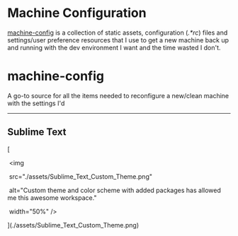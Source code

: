 # Machine Configuration

[machine-config](https://github.com/IsenrichO/machine-config) is a collection of static assets, configuration (_.*rc_) files and settings/user preference resources that I use to get a new machine back up and running with the dev environment I want and the time wasted I don't.


# machine-config
A go-to source for all the items needed to reconfigure a new/clean machine with the settings I'd 


---

## Sublime Text

[

​	<img

​		src="./assets/Sublime_Text_Custom_Theme.png"

​		alt="Custom theme and color scheme with added packages has allowed me this awesome workspace."

​		width="50%" />

](./assets/Sublime_Text_Custom_Theme.png)

